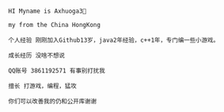                                                                                              HI Myname is Axhuoga3👋
                                                                                              my from the China HongKong
                                                                                              个人经验 刚刚加入Github13岁，java2年经验，c++1年，专门编一些小游戏。
                                                                                              成长经历 没啥不想说
                                                                                               QQ账号 3861192571 有事别打扰我
                                                                                                擅长 打游戏，编程，猛攻
                                                                                                你们可以改善我的仍和公开库谢谢

<!--
**Axhuoga3/Axhuoga3** is a ✨ _special_ ✨ repository because its `README.md` (this file) appears on your GitHub profile.

Here are some ideas to get you started:

